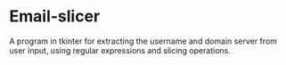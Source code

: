 # Email-slicer
A program in tkinter for extracting the username and domain server from user input, using regular expressions and slicing operations.
